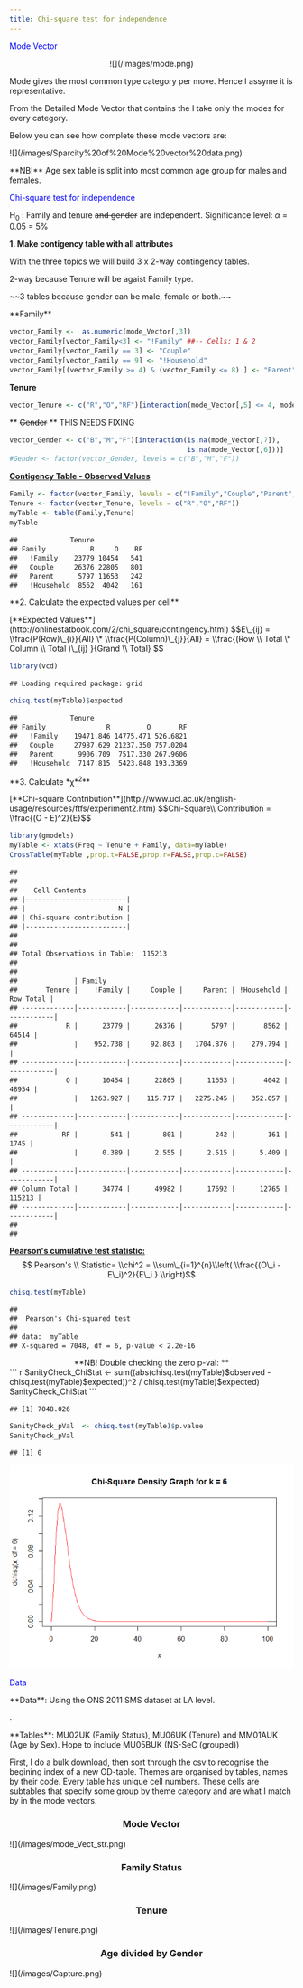 ```yaml
---
title: Chi-square test for independence
---
```


<span style="color:blue">Mode Vector</span>
<center>
![](/images/mode.png)
</center>
<p>
Mode gives the most common type category per move. Hence I assyme it is representative.
</p>
<p>
From the Detailed Mode Vector that contains the I take only the modes for every category.
</p>
<p>
Below you can see how complete these mode vectors are:
</p>
![](/images/Sparcity%20of%20Mode%20vector%20data.png)
<p>
**NB!** Age sex table is split into most common age group for males and females.
</p>



<span style="color:blue">Chi-square test for independence </span>


H<sub>0</sub> : Family and tenure ~~and gender~~ are independent.
Significance level: *α* = 0.05 = 5%

**1. Make contigency table with all attributes**

<p>
With the three topics we will build 3 x 2-way contingency tables.
</p>
<p>
2-way because Tenure will be agaist Family type.
</p>
<p>
~~3 tables because gender can be male, female or both.~~
</p>
**Family**

``` r
vector_Family <-  as.numeric(mode_Vector[,3])
vector_Family[vector_Family<3] <- "!Family" ##-- Cells: 1 & 2
vector_Family[vector_Family == 3] <- "Couple" 
vector_Family[vector_Family == 9] <- "!Household"
vector_Family[(vector_Family >= 4) & (vector_Family <= 8) ] <- "Parent"
```

**Tenure**

``` r
vector_Tenure <- c("R","O","RF")[interaction(mode_Vector[,5] <= 4, mode_Vector[,5] >= 6)]
```

\*\* ~~Gender~~ \*\* THIS NEEDS FIXING

``` r
vector_Gender <- c("B","M","F")[interaction(is.na(mode_Vector[,7]),
                                            is.na(mode_Vector[,6]))]
#Gender <- factor(vector_Gender, levels = c("B","M","F"))
```

[**Contigency Table - Observed Values**](http://onlinestatbook.com/2/chi_square/contingency.html)

``` r
Family <- factor(vector_Family, levels = c("!Family","Couple","Parent","!Household"))
Tenure <- factor(vector_Tenure, levels = c("R","O","RF"))
myTable <- table(Family,Tenure)
myTable
```

    ##             Tenure
    ## Family           R     O    RF
    ##   !Family    23779 10454   541
    ##   Couple     26376 22805   801
    ##   Parent      5797 11653   242
    ##   !Household  8562  4042   161

<p>
**2. Calculate the expected values per cell**
</p>
[**Expected Values**](http://onlinestatbook.com/2/chi_square/contingency.html)
$$E\_{ij} =  \\frac{P(Row)\_{i}}{All} \* \\frac{P(Column)\_{j}}{All} = \\frac{(Row \\ Total  \* Column \\ Total  )\_{ij} }{Grand \\ Total} $$

``` r
library(vcd)
```

    ## Loading required package: grid

``` r
chisq.test(myTable)$expected
```

    ##             Tenure
    ## Family               R         O       RF
    ##   !Family    19471.846 14775.471 526.6821
    ##   Couple     27987.629 21237.350 757.0204
    ##   Parent      9906.709  7517.330 267.9606
    ##   !Household  7147.815  5423.848 193.3369

<p>
**3. Calculate *χ*<sup>2</sup>**
</p>
[**Chi-square Contribution**](http://www.ucl.ac.uk/english-usage/resources/ftfs/experiment2.htm)
$$Chi-Square\\ Contribution =  \\frac{(O - E)^2}{E}$$

``` r
library(gmodels)
myTable <- xtabs(Freq ~ Tenure + Family, data=myTable)
CrossTable(myTable ,prop.t=FALSE,prop.r=FALSE,prop.c=FALSE)
```

    ## 
    ##  
    ##    Cell Contents
    ## |-------------------------|
    ## |                       N |
    ## | Chi-square contribution |
    ## |-------------------------|
    ## 
    ##  
    ## Total Observations in Table:  115213 
    ## 
    ##  
    ##              | Family 
    ##       Tenure |    !Family |     Couple |     Parent | !Household |  Row Total | 
    ## -------------|------------|------------|------------|------------|------------|
    ##            R |      23779 |      26376 |       5797 |       8562 |      64514 | 
    ##              |    952.738 |     92.803 |   1704.876 |    279.794 |            | 
    ## -------------|------------|------------|------------|------------|------------|
    ##            O |      10454 |      22805 |      11653 |       4042 |      48954 | 
    ##              |   1263.927 |    115.717 |   2275.245 |    352.057 |            | 
    ## -------------|------------|------------|------------|------------|------------|
    ##           RF |        541 |        801 |        242 |        161 |       1745 | 
    ##              |      0.389 |      2.555 |      2.515 |      5.409 |            | 
    ## -------------|------------|------------|------------|------------|------------|
    ## Column Total |      34774 |      49982 |      17692 |      12765 |     115213 | 
    ## -------------|------------|------------|------------|------------|------------|
    ## 
    ## 

[**Pearson's cumulative test statistic:**](http://www.statisticshowto.com/probability-and-statistics/chi-square/)
$$ Pearson's \\ Statistic= \\chi^2 = \\sum\_{i=1}^{n}\\left( \\frac{(O\_i - E\_i)^2}{E\_i } \\right)$$

``` r
chisq.test(myTable)
```

    ## 
    ##  Pearson's Chi-squared test
    ## 
    ## data:  myTable
    ## X-squared = 7048, df = 6, p-value < 2.2e-16

<center>
**NB! Double checking the zero p-val: **
</center>
``` r
SanityCheck_ChiStat <- sum((abs(chisq.test(myTable)$observed - chisq.test(myTable)$expected))^2 / chisq.test(myTable)$expected)
SanityCheck_ChiStat
```

    ## [1] 7048.026

``` r
SanityCheck_pVal  <- chisq.test(myTable)$p.value
SanityCheck_pVal
```

    ## [1] 0

![](/images/density%20graph-1.png)



<span style="color:blue">Data</span>


<p>
**Data**: Using the ONS 2011 SMS dataset at LA level.
</p>
<https://wicid.ukdataservice.ac.uk/cider/about/data_int.php?type=1>.

<p>
**Tables**: MU02UK (Family Status), MU06UK (Tenure) and MM01AUK (Age by Sex). Hope to include MU05BUK (NS-SeC (grouped))
</p>
<p>
First, I do a bulk download, then sort through the csv to recognise the begining index of a new OD-table. Themes are organised by tables, names by their code. Every table has unique cell numbers. These cells are subtables that specify some group by theme category and are what I match by in the mode vectors.
</p>
<center>
<h3>
Mode Vector
</h3>
</center>
![](/images/mode_Vect_str.png)

<center>
<h3>
Family Status
</h3>
</center>
![](/images/Family.png)
<center>
<h3>
Tenure
</h3>
</center>
![](/images/Tenure.png)
<center>
<h3>
Age divided by Gender
</h3>
</center>
![](/images/Capture.png)

